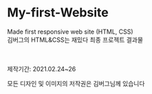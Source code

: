 # My-first-Website

Made first responsive web site (HTML, CSS)<br>
김버그의 HTML&CSS는 재밌다 최종 프로젝트 결과물<br><br><br>
<p> 제작기간: 2021.02.24~26</p>

모든 디자인 및 이미지의 저작권은 김버그님께 있습니다


